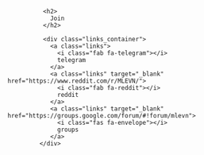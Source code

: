 
              <h2>
                Join
              </h2>

              <div class="links_container">
                <a class="links">
                  <i class="fab fa-telegram"></i>
                  telegram
                </a>
                <a class="links" target="_blank" href="https://www.reddit.com/r/MLEVN/">
                  <i class="fab fa-reddit"></i>
                  reddit
                </a>
                <a class="links" target="_blank" href="https://groups.google.com/forum/#!forum/mlevn">
                  <i class="fas fa-envelope"></i>
                  groups
                </a>
             </div>
